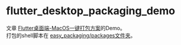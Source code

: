 # flutter_desktop_packaging_demo
文章 [Flutter桌面端-MacOS一键打包方案](https://juejin.cn/post/7287908385977008188)的Demo。   
打包的shell脚本在 [easy_packaging/packages文件夹](https://github.com/shixueqian/flutter_desktop_packaging_demo/tree/main/easy_packaging/packages)。
